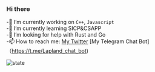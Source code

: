 ### Hi there

-🔭 I’m currently working on `C++`, `Javascript`  
-🌱 I’m currently learning SICP&CSAPP  
-🤔 I’m looking for help with Rust and Go  
-📫 How to reach me: [My Twitter](https://twitter.com/Suzuya_cl) [My Telegram Chat Bot]（https://t.me/Lapland_chat_bot)  

![state](https://github-readme-stats.vercel.app/api?username=Suzuya-arch&show_icons=true&icon_color=BA55D3&text_color=718096&bg_color=ffffff)  
